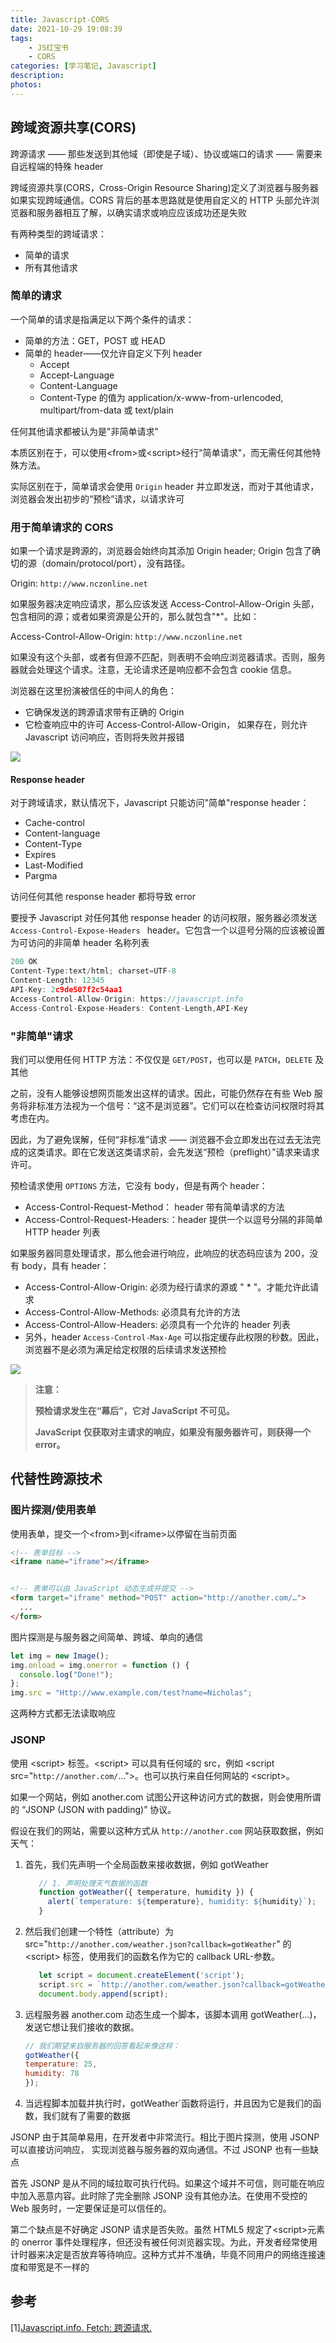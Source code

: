 ```yaml
---
title: Javascript-CORS
date: 2021-10-29 19:08:39
tags:
    - JS红宝书
    - CORS
categories: [学习笔记, Javascript]
description:
photos:
---
```


## 跨域资源共享(CORS)

跨源请求 —— 那些发送到其他域（即使是子域）、协议或端口的请求 —— 需要来自远程端的特殊 header

跨域资源共享(CORS，Cross-Origin Resource Sharing)定义了浏览器与服务器如果实现跨域通信。CORS 背后的基本思路就是使用自定义的 HTTP 头部允许浏览器和服务器相互了解，以确实请求或响应应该成功还是失败

有两种类型的跨域请求：

-   简单的请求
-   所有其他请求

<!-- more -->

### 简单的请求

一个简单的请求是指满足以下两个条件的请求：

-   简单的方法：GET，POST 或 HEAD
-   简单的 header——仅允许自定义下列 header
    -   Accept
    -   Accept-Language
    -   Content-Language
    -   Content-Type 的值为 application/x-www-from-urlencoded, multipart/from-data 或 text/plain

任何其他请求都被认为是"非简单请求"

本质区别在于，可以使用<from\>或<script\>经行"简单请求"，而无需任何其他特殊方法。

实际区别在于，简单请求会使用 `Origin` header 并立即发送，而对于其他请求，浏览器会发出初步的“预检”请求，以请求许可

### 用于简单请求的 CORS

如果一个请求是跨源的，浏览器会始终向其添加 Origin header; Origin 包含了确切的源（domain/protocol/port），没有路径。

Origin: `http://www.nczonline.net`

如果服务器决定响应请求，那么应该发送 Access-Control-Allow-Origin 头部，包含相同的源；或者如果资源是公开的，那么就包含"\*"。比如：

Access-Control-Allow-Origin: `http://www.nczonline.net`

如果没有这个头部，或者有但源不匹配，则表明不会响应浏览器请求。否则，服务器就会处理这个请求。注意，无论请求还是响应都不会包含 cookie 信息。

浏览器在这里扮演被信任的中间人的角色：

-   它确保发送的跨源请求带有正确的 Origin
-   它检查响应中的许可 Access-Control-Allow-Origin， 如果存在，则允许 Javascript 访问响应，否则将失败并报错

![](https://zh.javascript.info/article/fetch-crossorigin/xhr-another-domain.svg)

#### Response header

对于跨域请求，默认情况下，Javascript 只能访问"简单"response header：

-   Cache-control
-   Content-language
-   Content-Type
-   Expires
-   Last-Modified
-   Pargma

访问任何其他 response header 都将导致 error

要授予 Javascript 对任何其他 response header 的访问权限，服务器必须发送`Access-Control-Expose-Headers ` header。它包含一个以逗号分隔的应该被设置为可访问的非简单 header 名称列表

```javascript
200 OK
Content-Type:text/html; charset=UTF-8
Content-Length: 12345
API-Key: 2c9de507f2c54aa1
Access-Control-Allow-Origin: https://javascript.info
Access-Control-Expose-Headers: Content-Length,API-Key
```

### "非简单"请求

我们可以使用任何 HTTP 方法：不仅仅是 `GET/POST`，也可以是 `PATCH`，`DELETE` 及其他

之前，没有人能够设想网页能发出这样的请求。因此，可能仍然存在有些 Web 服务将非标准方法视为一个信号：“这不是浏览器”。它们可以在检查访问权限时将其考虑在内。

因此，为了避免误解，任何“非标准”请求 —— 浏览器不会立即发出在过去无法完成的这类请求。即在它发送这类请求前，会先发送“预检（preflight）”请求来请求许可。

预检请求使用 `OPTIONS` 方法，它没有 body，但是有两个 header：

-   Access-Control-Request-Method： header 带有简单请求的方法
-   Access-Control-Request-Headers:：header 提供一个以逗号分隔的非简单 HTTP header 列表

如果服务器同意处理请求，那么他会进行响应，此响应的状态码应该为 200，没有 body，具有 header：

-   Access-Control-Allow-Origin: 必须为经行请求的源或 " \* "。才能允许此请求
-   Access-Control-Allow-Methods: 必须具有允许的方法
-   Access-Control-Allow-Headers: 必须具有一个允许的 header 列表
-   另外，header `Access-Control-Max-Age` 可以指定缓存此权限的秒数。因此，浏览器不是必须为满足给定权限的后续请求发送预检

![](https://zh.javascript.info/article/fetch-crossorigin/xhr-preflight.svg)

> **注意：**
>
> **预检请求发生在“幕后”，它对 JavaScript 不可见。**
>
> **JavaScript 仅获取对主请求的响应，如果没有服务器许可，则获得一个 error。**

## 代替性跨源技术

### 图片探测/使用表单

使用表单，提交一个<from\>到<iframe\>以停留在当前页面

```HTML
<!-- 表单目标 -->
<iframe name="iframe"></iframe>


<!-- 表单可以由 JavaScript 动态生成并提交 -->
<form target="iframe" method="POST" action="http://another.com/…">
  ...
</form>


```

图片探测是与服务器之间简单、跨域、单向的通信

```js
let img = new Image();
img.onload = img.onerror = function () {
  console.log("Done!");
};
img.src = "Http://www.example.com/test?name=Nicholas";
```

这两种方式都无法读取响应

### JSONP

使用 <script\> 标签。<script\> 可以具有任何域的 src，例如 <script src="`http://another.com/`…"\>。也可以执行来自任何网站的 <script\>。

如果一个网站，例如 another.com 试图公开这种访问方式的数据，则会使用所谓的 “JSONP (JSON with padding)” 协议。

假设在我们的网站，需要以这种方式从 `http://another.com` 网站获取数据，例如天气：

1. 首先，我们先声明一个全局函数来接收数据，例如 gotWeather
    ```JavaScript
       // 1. 声明处理天气数据的函数
       function gotWeather({ temperature, humidity }) {
         alert(`temperature: ${temperature}, humidity: ${humidity}`);
       }
    ```
2. 然后我们创建一个特性（attribute）为 src="`http://another.com/weather.json?callback=gotWeather`" 的 <script\> 标签，使用我们的函数名作为它的 callback URL-参数。

    ```JavaScript
       let script = document.createElement('script');
       script.src = `http://another.com/weather.json?callback=gotWeather`;
       document.body.append(script);
    ```

3. 远程服务器 another.com 动态生成一个脚本，该脚本调用 gotWeather(...)，发送它想让我们接收的数据。

    ```JavaScript
    // 我们期望来自服务器的回答看起来像这样：
    gotWeather({
    temperature: 25,
    humidity: 78
    });

    ```

4. 当远程脚本加载并执行时，gotWeather`函数将运行，并且因为它是我们的函数，我们就有了需要的数据

JSONP 由于其简单易用，在开发者中非常流行。相比于图片探测，使用 JSONP 可以直接访问响应， 实现浏览器与服务器的双向通信。不过 JSONP 也有一些缺点

首先 JSONP 是从不同的域拉取可执行代码。如果这个域并不可信，则可能在响应中加入恶意内容。此时除了完全删除 JSONP 没有其他办法。在使用不受控的 Web 服务时，一定要保证是可以信任的。

第二个缺点是不好确定 JSONP 请求是否失败。虽然 HTML5 规定了<script\>元素的 onerror 事件处理程序，但还没有被任何浏览器实现。为此，开发者经常使用计时器来决定是否放弃等待响应。这种方式并不准确，毕竟不同用户的网络连接速度和带宽是不一样的

## 参考

[1\][Javascript.info. Fetch: 跨源请求.](https://zh.javascript.info/fetch-crossorigin )

